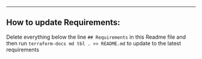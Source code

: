 ---
## How to update Requirements:

Delete everything below the line `## Requirements` in this Readme file and then run `terraform-docs md tbl . >> README.md` to update to the latest requirements
